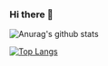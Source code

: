### Hi there 👋

<!--
**hanifhefaz/hanifhefaz** is a ✨ _special_ ✨ repository because its `README.md` (this file) appears on your GitHub profile.

Here are some ideas to get you started:

- 🔭 I’m currently working on ...
- 🌱 I’m currently learning ...
- 👯 I’m looking to collaborate on ...
- 🤔 I’m looking for help with ...
- 💬 Ask me about ...
- 📫 How to reach me: ...
- 😄 Pronouns: ...
- ⚡ Fun fact: ...
-->
![Anurag's github stats](https://github-readme-stats.vercel.app/api?username=hanifhefaz&show_icons=true&theme=radical)

[![Top Langs](https://github-readme-stats.vercel.app/api/top-langs/?username=hanifhefaz&layout=compact)](https://github.com/hanifhefaz/github-readme-stats)

